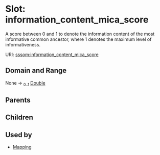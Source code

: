 
# Slot: information_content_mica_score


A score between 0 and 1 to denote the information content of the most informative common ancestor, where 1 denotes the maximum level of informativeness.

URI: [sssom:information_content_mica_score](http://w3id.org/sssom/information_content_mica_score)


## Domain and Range

None &#8594;  <sub>0..1</sub> [Double](types/Double.md)

## Parents


## Children


## Used by

 * [Mapping](Mapping.md)
